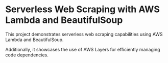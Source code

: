 # Serverless Web Scraping with AWS Lambda and BeautifulSoup
This project demonstrates serverless web scraping capabilities using AWS Lambda and BeautifulSoup.

Additionally, it showcases the use of AWS Layers for efficiently managing code dependencies. 